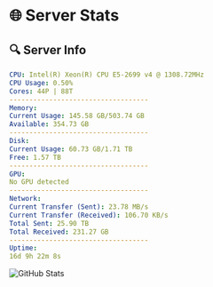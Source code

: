 # 🌐 Server Stats
## 🔍 Server Info
```yaml
CPU: Intel(R) Xeon(R) CPU E5-2699 v4 @ 1308.72MHz
CPU Usage: 0.50%
Cores: 44P | 88T
-----------------------------------
Memory:
Current Usage: 145.58 GB/503.74 GB
Available: 354.73 GB
-----------------------------------
Disk:
Current Usage: 60.73 GB/1.71 TB
Free: 1.57 TB
-----------------------------------
GPU:
No GPU detected
-----------------------------------
Network:
Current Transfer (Sent): 23.78 MB/s
Current Transfer (Received): 106.70 KB/s
Total Sent: 25.90 TB
Total Received: 231.27 GB
-----------------------------------
Uptime:
16d 9h 22m 8s
```
![GitHub Stats](https://img.shields.io/badge/Updated-2025-03-24_06:44:57-blue)